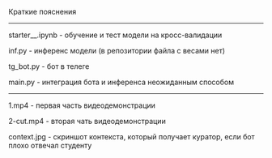 Краткие пояснения 
*******************************************************************************************

starter__.ipynb - обучение и тест модели на кросс-валидации

inf.py - инференс  модели (в репозитории файла с весами нет)

tg_bot.py - бот в телеге

main.py - интеграция бота и инференса неожиданным способом

*******************************************************************************************



1.mp4 - первая часть видеодемонстрации

2-cut.mp4 - вторая чать видеодемонстрации

context.jpg - скриншот контекста, который получает куратор, если бот плохо отвечал студенту
